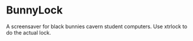 # BunnyLock

A screensaver for black bunnies cavern student computers.
Use xtrlock to do the actual lock.

